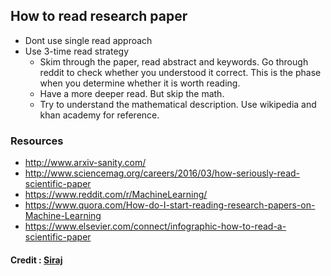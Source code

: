 ## How to read research paper 

* Dont use single read approach
* Use 3-time read strategy
  * Skim through the paper, read abstract and keywords. Go through reddit to check whether you understood it correct.
This is the phase when you determine whether it is worth reading.
  * Have a more deeper read. But skip the math.
  * Try to understand the mathematical description. Use wikipedia and khan academy for reference.

### Resources

* http://www.arxiv-sanity.com/
* http://www.sciencemag.org/careers/2016/03/how-seriously-read-scientific-paper
* https://www.reddit.com/r/MachineLearning/
* https://www.quora.com/How-do-I-start-reading-research-papers-on-Machine-Learning
* https://www.elsevier.com/connect/infographic-how-to-read-a-scientific-paper


#### Credit : [Siraj](https://www.youtube.com/watch?v=SHTOI0KtZnU)
